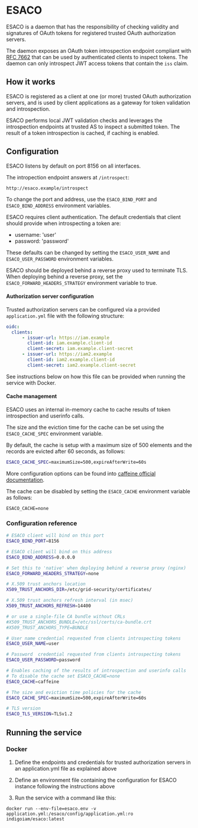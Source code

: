# ESACO

ESACO is a daemon that has the responsibility of checking validity and
signatures of OAuth tokens for registered trusted OAuth authorization servers.

The daemon exposes an OAuth token introspection endpoint compliant with [RFC
7662][rfc7662] that can be used by authenticated clients to inspect tokens. The
daemon can only introspect JWT access tokens that contain the `iss` claim.

## How it works

ESACO is registered as a client at one (or more) trusted OAuth authorization
servers, and is used by client applications as a gateway for token validation
and introspection.

ESACO performs local JWT validation checks and leverages the introspection
endpoints at trusted AS to inspect a submitted token. The result of a token
introspection is cached, if caching is enabled.

## Configuration

ESACO listens by default on port 8156 on all interfaces.

The intropection endpoint answers at `/introspect`:

```
http://esaco.example/introspect
```

To change the port and address, use the `ESACO_BIND_PORT` and
`ESACO_BIND_ADDRESS` environment variables.

ESACO requires client authentication. The default credentials that client
should provide when introspecting a token are:

- username: 'user'
- password: 'password'

These defaults can be changed by setting the `ESACO_USER_NAME` and
`ESACO_USER_PASSWORD` environment variables. 

ESACO should be deployed behind a reverse proxy used to terminate TLS. When
deploying behind a reverse proxy, set the `ESACO_FORWARD_HEADERS_STRATEGY`
environment variable to true.

#### Authorization server configuration

Trusted authorization servers can be configured via a provided `application.yml`
file with the following structure:

```yaml
oidc:
  clients:
      - issuer-url: https://iam.example
        client-id: iam.example.client-id
        client-secret: iam.example.client-secret
      - issuer-url: https://iam2.example
        client-id: iam2.example.client-id
        client-secret: iam2.example.client-secret

```

See instructions below on how this file can be provided when running the
service with Docker.

#### Cache management

ESACO uses an internal in-memory cache to cache results of token
introspection and userinfo calls.

The size and the eviction time for the cache can be set using the
`ESACO_CACHE_SPEC` environment variable.

By default, the cache is setup with a maximum size of 500 elements and the
records are evicted after 60 seconds, as follows:

```bash
ESACO_CACHE_SPEC=maximumSize=500,expireAfterWrite=60s
```
More configuration options can be found into [caffeine official
documentation](https://github.com/ben-manes/caffeine/wiki).

The cache can be disabled by setting the `ESACO_CACHE` environment variable as
follows:

```
ESACO_CACHE=none
```

### Configuration reference

```bash
# ESACO client will bind on this port
ESACO_BIND_PORT=8156

# ESACO client will bind on this address
ESACO_BIND_ADDRESS=0.0.0.0

# Set this to 'native' when deploying behind a reverse proxy (nginx)
ESACO_FORWARD_HEADERS_STRATEGY=none

# X.509 trust anchors location
X509_TRUST_ANCHORS_DIR=/etc/grid-security/certificates/

# X.509 trust anchors refresh interval (in msec)
X509_TRUST_ANCHORS_REFRESH=14400

# or use a single-file CA bundle without CRLs
#X509_TRUST_ANCHORS_BUNDLE=/etc/ssl/certs/ca-bundle.crt
#X509_TRUST_ANCHORS_TYPE=BUNDLE

# User name credential requested from clients introspecting tokens
ESACO_USER_NAME=user

# Password  credential requested from clients introspecting tokens
ESACO_USER_PASSWORD=password

# Enables caching of the results of introspection and userinfo calls
# To disable the cache set ESACO_CACHE=none
ESACO_CACHE=caffeine

# The size and eviction time policies for the cache
ESACO_CACHE_SPEC=maximumSize=500,expireAfterWrite=60s

# TLS version
ESACO_TLS_VERSION=TLSv1.2
```

## Running the service

### Docker

1. Define the endpoints and credentials for trusted authorization servers in
   an application.yml file as explained above

2. Define an environment file containing the configuration for ESACO
   instance following the instructions above

3. Run the service with a command like this:
  ```console
  docker run --env-file=esaco.env -v application.yml:/esaco/config/application.yml:ro indigoiam/esaco:latest
  ```

[rfc7662]: https://tools.ietf.org/html/rfc7662

